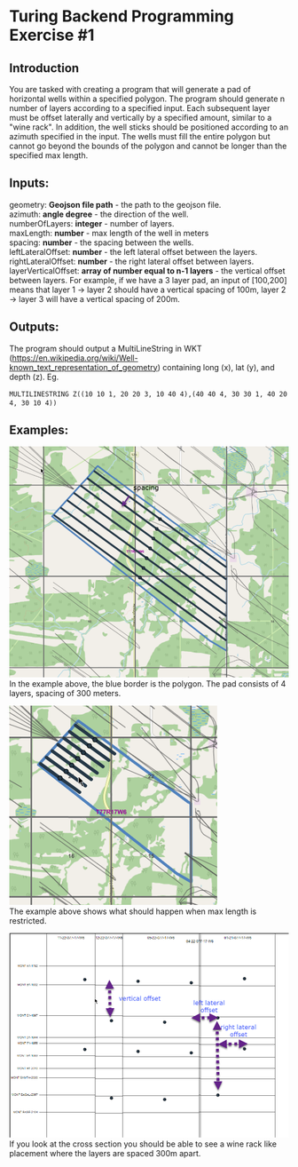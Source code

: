 # Turing Backend Programming Exercise #1

## Introduction
You are tasked with creating a program that will generate a pad of horizontal wells within a  specified polygon. The program should generate n number of layers according to a specified input. Each subsequent layer must be offset laterally and vertically by a specified amount, similar to a "wine rack". In addition, the well sticks should be positioned according to an azimuth specified in the input. The wells must fill the entire polygon but cannot go beyond the bounds of the polygon and cannot be longer than the specified max length.

## Inputs:
geometry: **Geojson file path** - the path to the geojson file.  
azimuth: **angle degree** - the direction of the well.  
numberOfLayers: **integer** - number of layers.  
maxLength: **number**  - max length of the well in meters   
spacing: **number** - the spacing between the wells.  
leftLateralOffset: **number** - the left lateral offset between the layers.  
rightLateralOffset: **number** - the right lateral offset between layers.  
layerVerticalOffset: **array of number equal to n-1 layers** - the vertical offset between layers. For example, if we have a 3 layer pad, an input of [100,200] means that layer 1 -> layer 2 should have a vertical spacing of 100m, layer 2 -> layer 3 will have a vertical spacing of 200m.


## Outputs:
The program should output a MultiLineString in WKT (https://en.wikipedia.org/wiki/Well-known_text_representation_of_geometry) containing long (x), lat (y), and depth (z). Eg.

    MULTILINESTRING Z((10 10 1, 20 20 3, 10 40 4),(40 40 4, 30 30 1, 40 20 4, 30 10 4))


## Examples:
![Top Down Example](pad-generator-example.png)   
In the example above, the blue border is the polygon. The pad consists of 4 layers, spacing of 300 meters.

![Max Length Restricuted](max-length-restricted.png)   
The example above shows what should happen when max length is restricted.

![Cross Section example](pad-generator-example2.png)  
If you look at the cross section you should be able to see a wine rack like placement where the  layers are spaced 300m apart.
